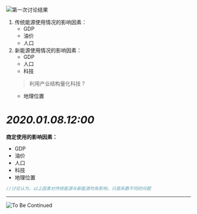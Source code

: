 
![第一次讨论结果](https://i.loli.net/2020/01/08/Yo6FXhMW7aKirxg.png "第一次讨论结果")

1. 传统能源使用情况的影响因素：  
    - GDP 
    - 油价
    - 人口  
2. 新能源使用情况的影响因素：  
    - GDP  
    - 人口  
    - 科技
    > 利用产业结构量化科技？
    - 地理位置

# ***2020.01.08.12:00***
**商定使用的影响因素：**
- GDP
- 油价
- 人口
- 科技
- 地理位置  
```C++
//讨论认为，以上因素对传统能源与新能源均有影响，只是系数不同的问题
```
******
![To Be Continued](https://i.loli.net/2020/01/08/tXbyzYoPiEcKrZF.png "BGM：Roundabout-Yes")
